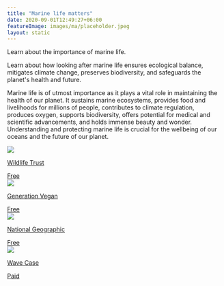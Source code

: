 ```yaml
---
title: "Marine life matters"
date: 2020-09-01T12:49:27+06:00
featureImage: images/ma/placeholder.jpeg
layout: static
---
```


Learn about the importance of marine life.

Learn about how looking after marine life ensures ecological balance, mitigates climate change, preserves biodiversity, and safeguards the planet's health and future.

Marine life is of utmost importance as it plays a vital role in maintaining the health of our planet. It sustains marine ecosystems, provides food and livelihoods for millions of people, contributes to climate regulation, produces oxygen, supports biodiversity, offers potential for medical and scientific advancements, and holds immense beauty and wonder. Understanding and protecting marine life is crucial for the wellbeing of our oceans and the future of our planet.

<a class="ma-link" href="https://www.wildlifetrusts.org/habitats/marine"><div class="ma-card ma-card-Community"><div class="ma-icon"><img src ="/images/Icon-check - community - opacity.svg"/></div><div class="ma-name"><p>Wildlife Trust</p></div><div class="ma-paid-text"><span>Free</span></div></div></a><a class="ma-link" href="https://genv.org/marine-life/"><div class="ma-card ma-card-Community"><div class="ma-icon"><img src ="/images/Icon-check - community - opacity.svg"/></div><div class="ma-name"><p>Generation Vegan</p></div><div class="ma-paid-text"><span>Free </span></div></div></a><a class="ma-link" href="https://education.nationalgeographic.org/resource/why-ocean-matters/"><div class="ma-card ma-card-Community"><div class="ma-icon"><img src ="/images/Icon-check - community - opacity.svg"/></div><div class="ma-name"><p>National Geographic</p></div><div class="ma-paid-text"><span>Free </span></div></div></a><a class="ma-link" href="https://www.awin1.com/cread.php?awinmid=24785&awinaffid=1198638&ued=https%3A%2F%2Fwww.wavecase.co.uk%2F"><div class="ma-card ma-card-Community"><div class="ma-icon"><img src ="/images/Icon-pound - community - opacity.svg"/></div><div class="ma-name"><p>Wave Case</p></div><div class="ma-paid-text"><span>Paid</span></div></div></a>  

<br/><br/>






